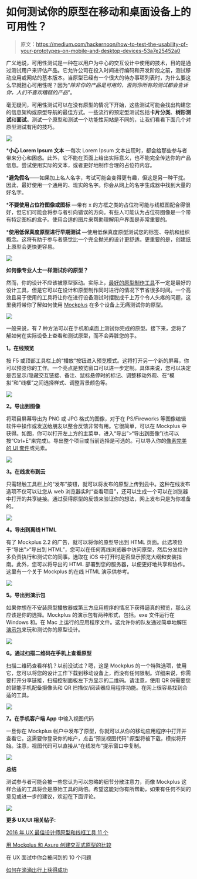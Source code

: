 # 如何测试你的原型在移动和桌面设备上的可用性？

> 原文：<https://medium.com/hackernoon/how-to-test-the-usability-of-your-prototypes-on-mobile-and-desktop-devices-53a7e25452a0>

广义地说，可用性测试是一种在以用户为中心的交互设计中使用的技术，目的是通过测试用户来评估产品。它允许公司在投入时间进行编码和开发阶段之前，测试移动应用或网站的基本版本。当原型已经有一个很大的待办事项列表时，为什么要这么早就担心可用性呢？因为“*除非你的产品是可用的，否则你所有的测试都会告诉你，人们不喜欢糟糕的产品*”。

毫无疑问，可用性测试可以在没有原型的情况下开始，这些测试可能会找出构建您的信息架构或原型导航的最佳方式。一些流行的预定型测试包括**卡片分类**、**树形测试**和**面试**。测试一个原型和测试一个功能性网站是不同的，让我们看看下面几个对原型测试有用的技巧。

![](img/54085ec598c44d3a5ce10234b6c13103.png)

***小心 Lorem Ipsum 文本** —每次 Lorem Ipsum 文本出现时，都会给那些参与者带来分心和困惑。此外，它不能在页面上给出实际意义，也不能完全传达你的产品信息。尝试使用实际的文本，或者更好地制作合理的占位符内容。

***避免假名**——如果加上名人名字，考试可能会变得更有趣，但这是另一种干扰。因此，最好使用一个通用的、现实的名字。你会从网上的名字生成器中找到大量的好名字。

***不要使用占位符图像或图标** —带有 x 的方框之类的占位符可能与线框图配合得很好，但它们可能会将参与者引向错误的方向。有些人可能认为占位符图像是一个带有特定图标的盒子。使用合适的图片来帮助理解用户界面是非常重要的。

***使用低保真度原型进行早期测试** —使用低保真度原型测试您的标签、导航和组织概念。这将有助于参与者感觉比一个完全抛光的设计更舒适。更重要的是，创建纸上原型会更快更容易。

![](img/78efe41f7fdb2803b7d59b2c71b32130.png)

**如何像专业人士一样测试你的原型？**

然而，你的设计不应该被原型驱动。实际上，[最好的原型制作工具](https://goo.gl/dR44lU)不一定是最好的设计工具，但是它可以在设计和原型制作同时进行的情况下节省很多时间。一个高效且易于使用的工具将让你在进行设备测试时摆脱成千上万个令人头疼的问题，这里我将带你了解如何使用 [Mockplus](http://goo.gl/OHRk8L) 在多个设备上无痛测试你的原型。

![](img/8faae327ccff6c0ada6f4ad7eefe6635.png)

一般来说，有 7 种方法可以在手机和桌面上测试你完成的原型。接下来，您将了解如何在实际设备上查看和测试原型，而不会弄脏您的手。

**1。在线预览**

按 F5 或顶部工具栏上的“播放”按钮进入预览模式。这将打开另一个新的屏幕，你可以预览你的工作。一个亮点是预览窗口可以进一步定制。具体来说，您可以决定是否显示/隐藏交互链接、备注、鼠标悬停时的标记、调整移动外观、在“模拟”和“线框”之间选择样式、调整背景颜色等。

![](img/cc4c2cc1c77b15ec000e63afeca9677b.png)

**2。导出到图像**

将项目屏幕导出为 PNG 或 JPG 格式的图像，对于在 PS/Fireworks 等图像编辑软件中操作或发送给朋友以整合反馈非常有用。它很简单，可以在 Mockplus 中获得。如图，你可以打开左上方的主菜单，进入“导出”>“导出到图像”(也可以按“Ctrl+E”来完成)。导出整个项目或当前选择是可选的。可以导入你的[像素完美的 UI 套件](https://goo.gl/xAEbvr)或元素。

![](img/85a874f52843ae2646ffeb581a3309ff.png)

**3。在线发布到云**

只需轻触工具栏上的“发布”按钮，就可以将发布的原型上传到云中。这种在线发布选项不仅可以让您从 web 浏览器实时“查看项目”，还可以生成一个可以在浏览器中打开的共享链接。通过获得原型的反馈来验证你的想法，网上发布只是为你准备的。

![](img/a7815c8be2b0e660e84eaf54b50b9854.png)

**4。导出到离线 HTML**

有了 Mockplus 2.2 的广告，就可以将你的原型导出到 HTML 页面。此选项位于“导出”>“导出到 HTML”，您可以在任何离线浏览器中访问原型，然后分发给许多负责执行和测试它的同事。选取在 iOS 中打开时是否显示预览大纲和安装指南。此外，您可以将导出的 HTML 部署到您的服务器，以便更好地共享和协作。这里有一个关于 Mockplus 的在线 HTML 演示供参考。

![](img/fc9209ca04907ab09dbebe9d45e2f396.png)

**5。导出到演示包**

如果你想在不安装原型播放器或第三方应用程序的情况下获得逼真的预览，那么这应该是你的选择。Mockplus 的演示包有两种形式，包括。exe 文件运行在 Windows 和。在 Mac 上运行的应用程序文件。这允许你的队友通过简单地解压[演示包](http://doc.mockplus.com/?p=149)来玩和测试你的原型设计。

![](img/e274548f4419a1f4f300fd5dc4c25361.png)

**6。通过扫描二维码在手机上查看原型**

扫描二维码查看样机？以前没试过？嗯，这是 Mockplus 的一个特殊选项，使用它，您可以将您的设计工作下载到移动设备上，而没有任何限制。详细来说，你需要打开分享链接，扫描控制面板左下方显示的二维码。请注意，使用 QR 码需要您的智能手机配备摄像头和 QR 扫描仪/阅读器应用程序功能。在网上很容易找到合适的工具。

![](img/3cff5217b5de4ed2074948584be1ff18.png)

**7。在手机客户端 App** 中输入视图代码

一旦你在 Mockplus 帐户中发布了原型，你就可以从你的移动应用程序中打开并查看它。这需要你登录你的帐户，点击“预览视图代码”:原型将被下载，模拟将开始。注意，视图代码可以直接从“在线发布”提示窗口中复制。

![](img/f2496c207273dd4b9bb35e072676eb72.png)

**总结**

测试参与者可能会被一些您认为可以忽略的细节分散注意力，而像 Mockplus 这样合适的工具将会是原始工具的两倍。希望这能对你有所帮助，如果有任何不同的意见或进一步的建议，欢迎在下面评论。

![](img/d68bd038ce31282f50f316b29aba0edb.png)

**更多 UX/UI 相关帖子:**

[2016 年 UX 最佳设计师原型和线框工具 11 个](https://goo.gl/mc4IlN)

[用 Mockplus 和 Axure 创建交互式原型的比较](https://goo.gl/K5o2T0)

在 UX 面试中你会被问到的 10 个问题

[如何在滴滴出行上获得成功](https://goo.gl/gzjser)